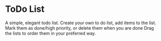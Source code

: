 # ToDo List

A simple, elegant todo list. Create your own to do list, add items to the list.
Mark them as done/high priority, or delete them when you are done
Drag the lists to order them in your preferred way. 
